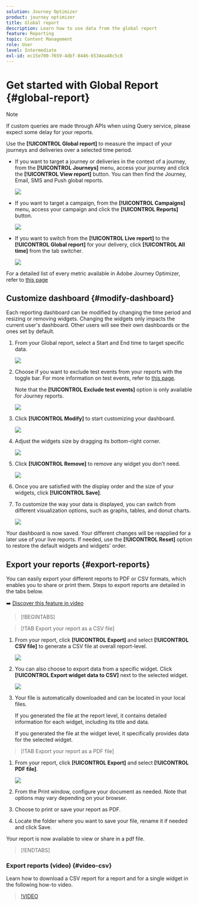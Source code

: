 ```yaml
---
solution: Journey Optimizer
product: journey optimizer
title: Global report
description: Learn how to use data from the global report
feature: Reporting
topic: Content Management
role: User
level: Intermediate
exl-id: ec15e700-7659-4dbf-8446-6534ea48c5c8
---
```

# Get started with Global Report {#global-report}

>[!NOTE]
>
> If custom queries are made through APIs when using Query service, please expect some delay for your reports.

Use the **[!UICONTROL Global report]** to measure the impact of your journeys and deliveries over a selected time period.

* If you want to target a journey or deliveries in the context of a journey, from the **[!UICONTROL Journeys]** menu, access your journey and click the **[!UICONTROL View report]** button. You can then find the Journey, Email, SMS and Push global reports.

    ![](assets/report_journey.png)

* If you want to target a campaign, from the **[!UICONTROL Campaigns]** menu, access your campaign and click the **[!UICONTROL Reports]** button.

    ![](assets/report_campaign.png)

* If you want to switch from the **[!UICONTROL Live report]** to the **[!UICONTROL Global report]** for your delivery, click **[!UICONTROL All time]** from the tab switcher.

    ![](assets/report_5.png)

For a detailed list of every metric available in Adobe Journey Optimizer, refer to [this page](#list-of-components-global)

## Customize dashboard {#modify-dashboard}

Each reporting dashboard can be modified by changing the time period and resizing or removing widgets. Changing the widgets only impacts the current user's dashboard. Other users will see their own dashboards or the ones set by default.

1. From your Global report, select a Start and End time to target specific data.

    ![](assets/report_modify_1.png)

1. Choose if you want to exclude test events from your reports with the toggle bar. For more information on test events, refer to [this page](../building-journeys/testing-the-journey.md).

    Note that the **[!UICONTROL Exclude test events]** option is only available for Journey reports.

    ![](assets/report_modify_2.png)

1. Click **[!UICONTROL Modify]** to start customizing your dashboard.

    ![](assets/report_modify_3.png)

1. Adjust the widgets size by dragging its bottom-right corner.

    ![](assets/report_modify_4.png)

1. Click **[!UICONTROL Remove]** to remove any widget you don't need.

   ![](assets/report_modify_5.png)

1. Once you are satisfied with the display order and the size of your widgets, click **[!UICONTROL Save]**.

1. To customize the way your data is displayed, you can switch from different visualization options, such as graphs, tables, and donut charts.

   ![](assets/report_modify_10.png)

Your dashboard is now saved. Your different changes will be reapplied for a later use of your live reports. If needed, use the **[!UICONTROL Reset]** option to restore the default widgets and widgets' order.

## Export your reports {#export-reports}

You can easily export your different reports to PDF or CSV formats, which enables you to share or print them. Steps to export reports are detailed in the tabs below.

➡️ [Discover this feature in video](#video-csv)


>[!BEGINTABS]

>[!TAB Export your report as a CSV file]

1. From your report, click **[!UICONTROL Export]** and select **[!UICONTROL CSV file]** to generate a CSV file at overall report-level. 

   ![](assets/export_1.png)

1. You can also choose to export data from a specific widget. Click **[!UICONTROL Export widget data to CSV]** next to the selected widget.

   ![](assets/export_3.png)

1. Your file is automatically downloaded and can be located in your local files.

    If you generated the file at the report level, it contains detailed information for each widget, including its title and data.

    If you generated the file at the widget level, it specifically provides data for the selected widget.

>[!TAB Export your report as a PDF file]

1. From your report, click **[!UICONTROL Export]** and select **[!UICONTROL PDF file]**.

   ![](assets/export_2.png)

1. From the Print window, configure your document as needed. Note that options may vary depending on your browser.

1. Choose to print or save your report as PDF.

1. Locate the folder where you want to save your file, rename it if needed and click Save.

Your report is now available to view or share in a pdf file.



>[!ENDTABS]


### Export reports (video) {#video-csv}

Learn how to download a CSV report for a report and for a single widget in the following how-to video.

>[!VIDEO](https://video.tv.adobe.com/v/3424603?quality=12)

